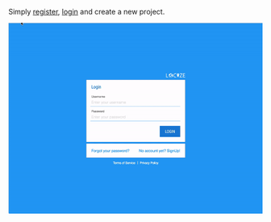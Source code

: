 Simply [register](https://www.locize.io/register), [login](https://www.locize.io/login) and create a new project.

![](/assets/new_project.gif)


